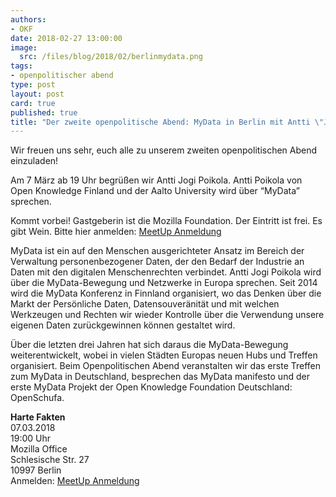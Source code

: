 ```yaml
---
authors: 
- OKF
date: 2018-02-27 13:00:00
image:
  src: /files/blog/2018/02/berlinmydata.png
tags:
- openpolitischer abend
type: post
layout: post
card: true
published: true
title: "Der zweite openpolitische Abend: MyData in Berlin mit Antti \"Jogi\" Poikola"
---
```


Wir freuen uns sehr, euch alle zu unserem zweiten openpolitischen Abend einzuladen!

Am 7 März ab 19 Uhr begrüßen wir Antti Jogi Poikola. Antti Poikola von Open Knowledge Finland und der Aalto University wird über “MyData” sprechen.

Kommt vorbei! Gastgeberin ist die Mozilla Foundation. Der Eintritt ist frei. Es gibt Wein. Bitte hier anmelden: [MeetUp Anmeldung](https://www.meetup.com/MyData-Global/events/248091585/)

MyData ist ein auf den Menschen ausgerichteter Ansatz im Bereich der Verwaltung personenbezogener Daten, der den Bedarf der Industrie an Daten mit den digitalen Menschenrechten verbindet. Antti Jogi Poikola wird über die MyData-Bewegung und Netzwerke in Europa sprechen. Seit 2014 wird die MyData Konferenz in Finnland organisiert, wo das Denken über die Markt der Persönliche Daten, Datensouveränität und mit welchen Werkzeugen und Rechten wir wieder Kontrolle über die Verwendung unsere eigenen Daten zurückgewinnen können gestaltet wird. 

Über die letzten drei Jahren hat sich daraus die MyData-Bewegung weiterentwickelt, wobei in vielen Städten Europas neuen Hubs und Treffen organisiert. Beim Openpolitischen Abend veranstalten wir das erste Treffen zum MyData in Deutschland, besprechen das MyData manifesto und der erste MyData Projekt der Open Knowledge Foundation Deutschland: OpenSchufa. 


<b>Harte Fakten</b>
<br> 07.03.2018
<br> 19:00 Uhr
<br> Mozilla Office
<br> Schlesische Str. 27
<br> 10997 Berlin
<br> Anmelden: [MeetUp Anmeldung](https://www.meetup.com/MyData-Global/events/248091585/)

